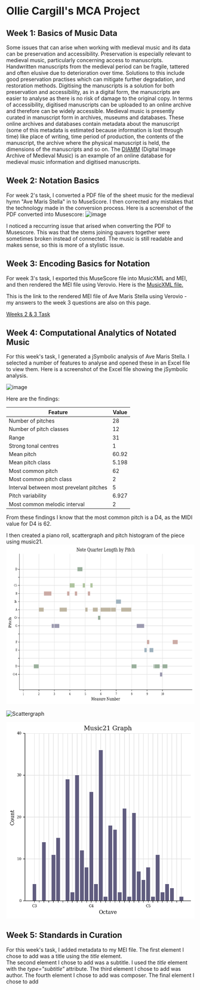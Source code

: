 # Ollie Cargill's MCA Project

## Week 1: Basics of Music Data
Some issues that can arise when working with medieval music and its data can be preservation and accessibility. Preservation is especially relevant to medieval music, particularly concerning access to manuscripts. Handwritten manuscripts from the medieval period can be fragile, tattered and often elusive due to deterioration over time. Solutions to this include good preservation practises which can mitigate further degradation, and restoration methods. Digitising the manuscripts is a solution for both preservation and accessibility, as in a digital form, the manuscripts are easier to analyse as there is no risk of damage to the original copy. In terms of accessibility, digitised manuscripts can be uploaded to an online archive and therefore can be widely accessible. Medieval music is presently curated in manuscript form in archives, museums and databases. These online archives and databases contain metadata about the manuscript (some of this metadata is estimated because information is lost through time) like place of writing, time period of production, the contents of the manuscript, the archive where the physical manuscript is held, the dimensions of the manuscripts and so on. The [DIAMM](https://www.diamm.ac.uk/) (Digital Image Archive of Medieval Music) is an example of an online database for medieval music information and digitised manuscripts.

## Week 2: Notation Basics 
For week 2's task, I converted a PDF file of the sheet music for the medieval hymn "Ave Maris Stella" in to MuseScore. I then corrected any mistakes that the technology made in the conversion process. Here is a screenshot of the PDF converted into Musescore:
![image](https://user-images.githubusercontent.com/113993414/200032942-3618c796-e4f9-4d12-aa30-c61b6bac32bf.png)

I noticed a reccurring issue that arised when converting the PDF to Musescore. This was that the stems joining quavers together were sometimes broken instead of connected. The music is still readable and makes sense, so this is more of a stylistic issue. 

## Week 3: Encoding Basics for Notation

For week 3's task, I exported this MuseScore file into MusicXML and MEI, and then rendered the MEI file using Verovio.
Here is the [MusicXML file.](https://github.com/OllieCargill/MCA-2022/blob/master/Ave_Maris_Stella.musicxml)

This is the link to the rendered MEI file of Ave Maris Stella using Verovio - my answers to the week 3 questions are also on this page.

[Weeks 2 & 3 Task](https://olliecargill.github.io/MCA-2022/verovio.html)

## Week 4: Computational Analytics of Notated Music
For this week's task, I generated a jSymbolic analysis of Ave Maris Stella. I selected a number of features to analyse and opened these in an Excel file to view them. Here is a screenshot of the Excel file showing the jSymbolic analysis.

![image](https://user-images.githubusercontent.com/113993414/196448758-d6ff0f61-f380-433b-bbcd-861b34e01853.png)

Here are the findings:

Feature | Value
------- | -------
Number of pitches | 28
Number of pitch classes | 12
Range | 31
Strong tonal centres | 1
Mean pitch | 60.92
Mean pitch class | 5.198
Most common pitch | 62 
Most common pitch class | 2
Interval between most prevelant pitches | 5
Pitch variability | 6.927
Most common melodic interval | 2

From these findings I know that the most common pitch is a D4, as the MIDI value for D4 is 62. 

I then created a piano roll, scattergraph and pitch histogram of the piece using music21. 
<img src="pianoroll.png" width="640" height="426">

![Scattergraph](scattergraph.png)

![Pitch Histogram](pitchhistogram.png)


## Week 5: Standards in Curation
For this week's task, I added metadata to my MEI file. 
The first element I chose to add was a title using the <i>title</i> element.  
The second element I chose to add was a subtitle. I used the <i>title</i> element with the <i>type="subtitle"</i> attribute.
The third element I chose to add was author.
The fourth element I chose to add was composer.
The final element I chose to add



